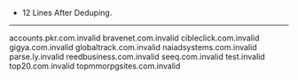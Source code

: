 * 12 Lines After Deduping. 
____________________________________________________
accounts.pkr.com.invalid
bravenet.com.invalid
cibleclick.com.invalid
gigya.com.invalid
globaltrack.com.invalid
naiadsystems.com.invalid
parse.ly.invalid
reedbusiness.com.invalid
seeq.com.invalid
test.invalid
top20.com.invalid
topmmorpgsites.com.invalid
